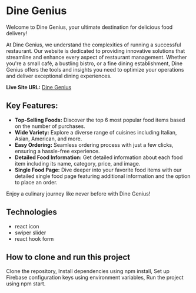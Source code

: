 # Dine Genius

Welcome to Dine Genius, your ultimate destination for delicious food delivery!

At Dine Genius, we understand the complexities of running a successful restaurant. Our website is dedicated to providing innovative solutions that streamline and enhance every aspect of restaurant management. Whether you're a small café, a bustling bistro, or a fine dining establishment, Dine Genius offers the tools and insights you need to optimize your operations and deliver exceptional dining experiences.

**Live Site URL:** [Dine Genius](https://fanciful-salamander-074177.netlify.app/)

## Key Features:
- **Top-Selling Foods:** Discover the top 6 most popular food items based on the number of purchases.
- **Wide Variety:** Explore a diverse range of cuisines including Italian, Asian, American, and more.
- **Easy Ordering:** Seamless ordering process with just a few clicks, ensuring a hassle-free experience.
- **Detailed Food Information:** Get detailed information about each food item including its name, category, price, and image.
- **Single Food Page:** Dive deeper into your favorite food items with our detailed single food page featuring additional information and the option to place an order.

Enjoy a culinary journey like never before with Dine Genius!

## Technologies
- react icon
- swiper slider
- react hook form

## How to clone and run this project

Clone the repository,
Install dependencies using npm install,
Set up Firebase configuration keys using environment variables,
Run the project using npm start.
